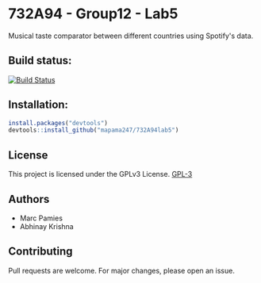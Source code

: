 # 732A94 - Group12 - Lab5

Musical taste comparator between different countries using Spotify's data.

## Build status:

[![Build Status](https://travis-ci.com/mapama247/732A94lab5.svg?token=yxggzpqgxBxZe745ysak&branch=master)](https://travis-ci.com/mapama247/732A94lab5)

## Installation:

```R
install.packages("devtools")
devtools::install_github("mapama247/732A94lab5")
```
## License

This project is licensed under the GPLv3 License. [GPL-3](https://choosealicense.com/licenses/gpl-3.0/)

## Authors

- Marc Pamies
- Abhinay Krishna

## Contributing

Pull requests are welcome. For major changes, please open an issue.
